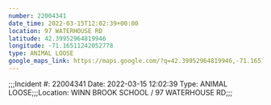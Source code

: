 ```yaml
---
number: 22004341
date_time: 2022-03-15T12:02:39+00:00
location: 97 WATERHOUSE RD
latitude: 42.39952964819946
longitude: -71.16511242052778
type: ANIMAL LOOSE
google_maps_link: https://maps.google.com/?q=42.39952964819946,-71.16511242052778
---
```


;;;Incident #: 22004341  Date: 2022-03-15 12:02:39   Type: ANIMAL LOOSE;;;Location: WINN BROOK SCHOOL / 97 WATERHOUSE RD;;;
